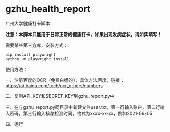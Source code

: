 # gzhu_health_report
广州大学健康打卡脚本

**注意：本脚本只能用于日常正常的健康打卡，如果出现发病症状，请如实填写！**

需要某些第三方库，安装方式：
```
pip install playwright
python -m playwright install
```

使用方法：

一、注册百度的OCR（免费白嫖的），具体方法百度，链接：https://ai.baidu.com/tech/ocr_others/numbers

二、复制API_KEY和SECRET_KEY到gzhu_report.py中

三、在与gzhu_report.py同目录中新建文件user.txt，第一行输入账户，第二行输入密码，第三行输入核酸检测时间，格式为xxxx-xx-xx，例如2021-06-05

四、运行
